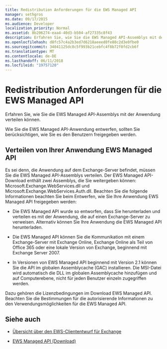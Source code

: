 ```yaml
---
title: Redistribution Anforderungen für die EWS Managed API
manager: sethgros
ms.date: 09/17/2015
ms.audience: Developer
localization_priority: Normal
ms.assetid: 8b206274-eaa4-40d3-b504-af27335c8f43
description: Erfahren Sie, wie Sie die EWS Managed API-Assemblys mit der Anwendung verteilen können.
ms.openlocfilehash: d8fc57c4a2b3ed7d6218aeeed0fe88c2d3e0fbe0
ms.sourcegitcommit: 34041125dc8c5f993b21cebfc4f8b72f0fd2cb6f
ms.translationtype: MT
ms.contentlocale: de-DE
ms.lasthandoff: 06/11/2018
ms.locfileid: "19757120"
---
```

# <a name="redistribution-requirements-for-the-ews-managed-api"></a>Redistribution Anforderungen für die EWS Managed API

Erfahren Sie, wie Sie die EWS Managed API-Assemblys mit der Anwendung verteilen können.
  
Wie Sie die EWS Managed API-Anwendung entwerfen, sollten Sie berücksichtigen, wie Sie es den Benutzern freigegeben werden. 
  
## <a name="redistributing-your-ews-managed-api-application"></a>Verteilen von Ihrer Anwendung EWS Managed API

Es sei denn, die Anwendung auf dem Exchange-Server befindet, müssen Sie die EWS Managed API-Assemblys verteilen. Der EWS Managed API-Download enthält zwei Assemblys, die Sie weitergeben können: Microsoft.Exchange.WebServices.dll und Microsoft.Exchange.WebServices.Auth.dll. Beachten Sie die folgende Informationen beachten Sie beim Entwerfen, wie Sie Ihre Anwendung EWS Managed API freigegeben werden:
  
- Die EWS Managed API wurde so entworfen, dass Sie herunterladen und verteilen es mit der Anwendung, die auf einen Exchange-Server zu verweisen. Alternativ können Sie Ihre Anwendung die EWS Managed API herunterladen.
    
- Die EWS Managed API können Sie die Kommunikation mit einem Exchange-Server mit Exchange Online, Exchange Online als Teil von Office 365 oder eine lokale Version von Exchange, beginnend mit Exchange Server 2007.
    
- In Versionen von EWS Managed API beginnend mit Version 2.1 können Sie die API im globalen Assemblycache (GAC) installieren. Die MSI-Datei wird automatisch die DLL im globalen Assemblycache hinzufügen und auf Computerebene, nicht für jeden Benutzer einzeln zugegriffen werden.
    
Dazu gehören die Lizenzbedingungen im Download EWS Managed API. Beachten Sie die Bestimmungen für die autorisierende Informationen zu den Verwendungsmöglichkeiten für die EWS Managed API.
  
## <a name="see-also"></a>Siehe auch


- [Übersicht über den EWS-Cliententwurf für Exchange](ews-client-design-overview-for-exchange.md)
    
- [EWS Managed API (Download)](http://aka.ms/ews-managed-api-readme)
    

